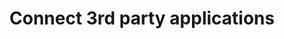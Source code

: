<!--
Copyright 2018 SECO Mind Srl

SPDX-License-Identifier: Apache-2.0
-->

# Connect 3rd party applications
